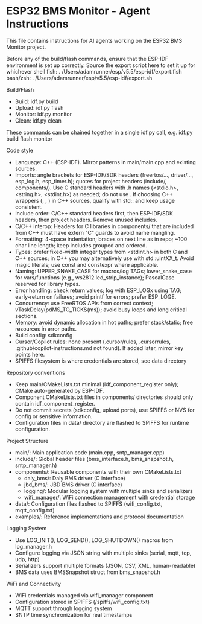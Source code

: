 # ESP32 BMS Monitor - Agent Instructions

This file contains instructions for AI agents working on the ESP32 BMS Monitor project.

Before any of the build/flash commands, ensure that the ESP-IDF environment is set up correctly.
Source the export script here to set it up for whichever shell
fish: . /Users/adamrunner/esp/v5.5/esp-idf/export.fish
bash/zsh: . /Users/adamrunner/esp/v5.5/esp-idf/export.sh

Build/Flash
- Build: idf.py build
- Upload: idf.py flash
- Monitor: idf.py monitor
- Clean: idf.py clean

These commands can be chained together in a single idf.py call, e.g. idf.py build flash monitor

Code style
- Language: C++ (ESP-IDF). Mirror patterns in main/main.cpp and existing sources.
- Imports: angle brackets for ESP-IDF/SDK headers (freertos/…, driver/…, esp_log.h, esp_timer.h); quotes for project headers (include/, components/). Use C standard headers with .h names (<stdio.h>, <string.h>, <stdint.h>) as needed; do not use <stdio>. If choosing C++ wrappers (<cstdio>, <cstdint>, <cstring>) in C++ sources, qualify with std:: and keep usage consistent.
- Include order: C/C++ standard headers first, then ESP-IDF/SDK headers, then project headers. Remove unused includes.
- C/C++ interop: Headers for C libraries in components/ that are included from C++ must have extern "C" guards to avoid name mangling.
- Formatting: 4-space indentation; braces on next line as in repo; ~100 char line length; keep includes grouped and ordered.
- Types: prefer fixed-width integer types from <stdint.h> in both C and C++ sources; in C++ you may alternatively use <cstdint> with std::uintXX_t. Avoid magic literals; use const and constexpr where applicable.
- Naming: UPPER_SNAKE_CASE for macros/log TAGs; lower_snake_case for vars/functions (e.g., ws2812 led_strip_instance); PascalCase reserved for library types.
- Error handling: check return values; log with ESP_LOGx using TAG; early-return on failures; avoid printf for errors; prefer ESP_LOGE.
- Concurrency: use FreeRTOS APIs from correct context; vTaskDelay(pdMS_TO_TICKS(ms)); avoid busy loops and long critical sections.
- Memory: avoid dynamic allocation in hot paths; prefer stack/static; free resources in error paths.
- Build config: sdkconfig
- Cursor/Copilot rules: none present (.cursor/rules, .cursorrules, .github/copilot-instructions.md not found). If added later, mirror key points here.
- SPIFFS filesystem is where credentials are stored, see data directory

Repository conventions
- Keep main/CMakeLists.txt minimal (idf_component_register only); CMake auto-generated by ESP-IDF.
- Component CMakeLists.txt files in components/ directories should only contain idf_component_register.
- Do not commit secrets (sdkconfig, upload ports), use SPIFFS or NVS for config or sensitive information.
- Configuration files in data/ directory are flashed to SPIFFS for runtime configuration.

Project Structure
- main/: Main application code (main.cpp, sntp_manager.cpp)
- include/: Global header files (bms_interface.h, bms_snapshot.h, sntp_manager.h)
- components/: Reusable components with their own CMakeLists.txt
  - daly_bms/: Daly BMS driver (C interface)
  - jbd_bms/: JBD BMS driver (C interface)
  - logging/: Modular logging system with multiple sinks and serializers
  - wifi_manager/: WiFi connection management with credential storage
- data/: Configuration files flashed to SPIFFS (wifi_config.txt, mqtt_config.txt)
- examples/: Reference implementations and protocol documentation

Logging System
- Use LOG_INIT(), LOG_SEND(), LOG_SHUTDOWN() macros from log_manager.h
- Configure logging via JSON string with multiple sinks (serial, mqtt, tcp, udp, http)
- Serializers support multiple formats (JSON, CSV, XML, human-readable)
- BMS data uses BMSSnapshot struct from bms_snapshot.h

WiFi and Connectivity
- WiFi credentials managed via wifi_manager component
- Configuration stored in SPIFFS (/spiffs/wifi_config.txt)
- MQTT support through logging system
- SNTP time synchronization for real timestamps

